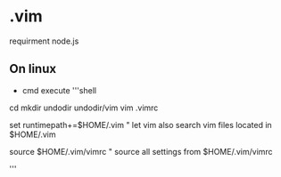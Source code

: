 # .vim


requirment
node.js



## On linux
- cmd execute
'''shell

cd
mkdir undodir undodir/vim
vim .vimrc

set runtimepath+=$HOME/.vim         " let vim also search vim files located in $HOME/.vim

source $HOME/.vim/vimrc          " source all settings from $HOME/.vim/vimrc

'''